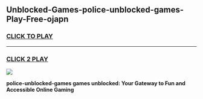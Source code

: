 
## Unblocked-Games-police-unblocked-games-Play-Free-ojapn
<h3>
<a href="https://premium76.site?title=police-unblocked-games&ref=22A">CLICK TO PLAY</a></h3>
<hr>

<h3>
<a href="https://premium76.site?title=police-unblocked-games&ref=22A">CLICK 2 PLAY</a>
  
</h3>

<a href="https://premium76.site?title=police-unblocked-games&ref=22A"><img src="https://clearcache.store/games.png"></a>


**police-unblocked-games games unblocked: Your Gateway to Fun and Accessible Online Gaming**
